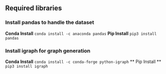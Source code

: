## Required libraries

### Install pandas to handle the dataset
**Conda Install**
```conda install -c anaconda pandas```
**Pip Install**
```pip3 install pandas```

### Install igraph for graph generation
**Conda Install**
```conda install -c conda-forge python-igraph```
** Pip Install **
```pip3 install igraph```